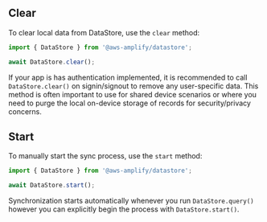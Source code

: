 ## Clear

To clear local data from DataStore, use the `clear` method:

```js
import { DataStore } from '@aws-amplify/datastore';

await DataStore.clear();
```

<amplify-callout>

If your app is has authentication implemented, it is recommended to call `DataStore.clear()` on signin/signout to remove any user-specific data. This method is often important to use for shared device scenarios or where you need to purge the local on-device storage of records for security/privacy concerns.

</amplify-callout>

## Start

To manually start the sync process, use the `start` method:

```js
import { DataStore } from '@aws-amplify/datastore';

await DataStore.start();
```

Synchronization starts automatically whenever you run `DataStore.query()` however you can explicitly begin the process with `DataStore.start()`.